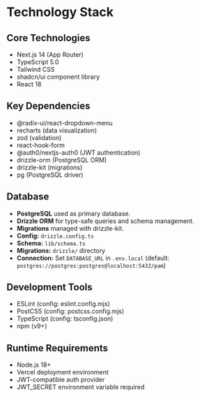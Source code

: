 # Technology Stack

## Core Technologies
- Next.js 14 (App Router)
- TypeScript 5.0
- Tailwind CSS
- shadcn/ui component library
- React 18

## Key Dependencies
- @radix-ui/react-dropdown-menu
- recharts (data visualization)
- zod (validation)
- react-hook-form
- @auth0/nextjs-auth0 (JWT authentication)
- drizzle-orm (PostgreSQL ORM)
- drizzle-kit (migrations)
- pg (PostgreSQL driver)

## Database

- **PostgreSQL** used as primary database.
- **Drizzle ORM** for type-safe queries and schema management.
- **Migrations** managed with drizzle-kit.
- **Config:** `drizzle.config.ts`
- **Schema:** `lib/schema.ts`
- **Migrations:** `drizzle/` directory
- **Connection:** Set `DATABASE_URL` in `.env.local` (default: `postgres://postgres:postgres@localhost:5432/pam`)

## Development Tools
- ESLint (config: eslint.config.mjs)
- PostCSS (config: postcss.config.mjs)
- TypeScript (config: tsconfig.json)
- npm (v9+)

## Runtime Requirements
- Node.js 18+
- Vercel deployment environment
- JWT-compatible auth provider
- JWT_SECRET environment variable required
